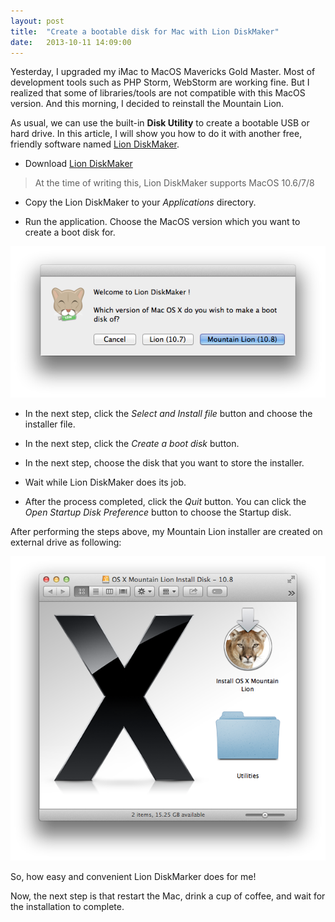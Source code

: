 ```yaml
---
layout: post
title:  "Create a bootable disk for Mac with Lion DiskMaker"
date:   2013-10-11 14:09:00
---
```


Yesterday, I upgraded my iMac to MacOS Mavericks Gold Master. Most of development tools such as PHP Storm, WebStorm are working fine.
But I realized that some of libraries/tools are not compatible with this MacOS version.
And this morning, I decided to reinstall the Mountain Lion.

As usual, we can use the built-in __Disk Utility__ to create a bootable USB or hard drive. In this article, I will show you how to do it
with another free, friendly software named [Lion DiskMaker](http://liondiskmaker.com).

* Download [Lion DiskMaker](http://liondiskmaker.com)

> At the time of writing this, Lion DiskMaker supports MacOS 10.6/7/8

* Copy the Lion DiskMaker to your _Applications_ directory.

* Run the application. Choose the MacOS version which you want to create a boot disk for.

![Choose MacOS version](/img/lion-diskmaker-choose-version.png)

* In the next step, click the _Select and Install file_ button and choose the installer file.

* In the next step, click the _Create a boot disk_ button.

* In the next step, choose the disk that you want to store the installer.

* Wait while Lion DiskMaker does its job.

* After the process completed, click the _Quit_ button. You can click the _Open Startup Disk Preference_ button to choose the Startup disk.

After performing the steps above, my Mountain Lion installer are created on external drive as following:

![Mountain Lion installer on external drive](/img/lion-diskmaker-mountain-lion.png)

So, how easy and convenient Lion DiskMarker does for me!

Now, the next step is that restart the Mac, drink a cup of coffee, and wait for the installation to complete.